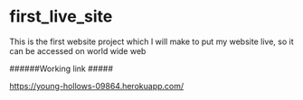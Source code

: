 # first_live_site
This is the first website project which I will make to put my website live, so it can be accessed on world wide web
 
 ######Working link #####
 
 
 https://young-hollows-09864.herokuapp.com/
